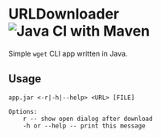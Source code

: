 # URLDownloader  ![Java CI with Maven](https://github.com/tdakkota/urldownloader/workflows/Java%20CI%20with%20Maven/badge.svg)
Simple `wget` CLI app written in Java.

## Usage
```
app.jar <-r|-h|--help> <URL> [FILE]

Options:
	r -- show open dialog after download
	-h or --help -- print this message
```